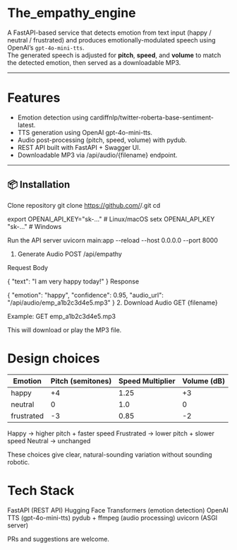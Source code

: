 # The_empathy_engine

A FastAPI-based service that detects emotion from text input (happy / neutral / frustrated) and produces emotionally-modulated speech using OpenAI’s `gpt-4o-mini-tts`.  
The generated speech is adjusted for **pitch**, **speed**, and **volume** to match the detected emotion, then served as a downloadable MP3.

---

# Features
- Emotion detection using cardiffnlp/twitter-roberta-base-sentiment-latest.
- TTS generation using OpenAI gpt-4o-mini-tts.
- Audio post-processing (pitch, speed, volume) with pydub.
- REST API built with FastAPI + Swagger UI.
- Downloadable MP3 via /api/audio/{filename} endpoint.

---

## 📦 Installation
 Clone repository
git clone https://github.com/<your-username>/<repo-name>.git
cd <repo-name>

export OPENAI_API_KEY="sk-..."    # Linux/macOS
setx OPENAI_API_KEY "sk-..."      # Windows

Run the API server
uvicorn main:app --reload --host 0.0.0.0 --port 8000

1. Generate Audio
POST /api/empathy

Request Body

{
  "text": "I am very happy today!"
}
Response

{
  "emotion": "happy",
  "confidence": 0.95,
  "audio_url": "/api/audio/emp_a1b2c3d4e5.mp3"
}
2. Download Audio
GET {filename}

Example:
GET emp_a1b2c3d4e5.mp3

This will download or play the MP3 file.

# Design choices
| Emotion    | Pitch (semitones) | Speed Multiplier | Volume (dB) |
| ---------- | ----------------- | ---------------- | ----------- |
| happy      | +4                | 1.25             | +3          |
| neutral    | 0                 | 1.0              | 0           |
| frustrated | -3                | 0.85             | -2          |

Happy → higher pitch + faster speed
Frustrated → lower pitch + slower speed
Neutral → unchanged

These choices give clear, natural-sounding variation without sounding robotic.

# Tech Stack
FastAPI (REST API)
Hugging Face Transformers (emotion detection)
OpenAI TTS (gpt-4o-mini-tts)
pydub + ffmpeg (audio processing)
uvicorn (ASGI server)

PRs and suggestions are welcome.
